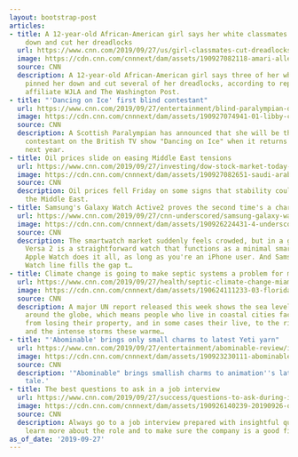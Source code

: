 ```yaml
---
layout: bootstrap-post
articles:
- title: A 12-year-old African-American girl says her white classmates pinned her
    down and cut her dreadlocks
  url: https://www.cnn.com/2019/09/27/us/girl-classmates-cut-dreadlocks-trnd/index.html
  image: https://cdn.cnn.com/cnnnext/dam/assets/190927082118-amari-allen-super-tease.jpg
  source: CNN
  description: A 12-year-old African-American girl says three of her white male classmates
    pinned her down and cut several of her dreadlocks, according to reports from CNN
    affiliate WJLA and The Washington Post.
- title: "'Dancing on Ice' first blind contestant"
  url: https://www.cnn.com/2019/09/27/entertainment/blind-paralympian-dancing-on-ice-intl-scli-gbr/index.html
  image: https://cdn.cnn.com/cnnnext/dam/assets/190927074941-01-libby-clegg-gold-medal-2016-super-tease.jpg
  source: CNN
  description: A Scottish Paralympian has announced that she will be the first blind
    contestant on the British TV show "Dancing on Ice" when it returns to screens
    next year.
- title: Oil prices slide on easing Middle East tensions
  url: https://www.cnn.com/2019/09/27/investing/dow-stock-market-today-oil/index.html
  image: https://cdn.cnn.com/cnnnext/dam/assets/190927082651-saudi-arabia-saudi-aramco-oil-plant-0920-super-tease.jpg
  source: CNN
  description: Oil prices fell Friday on some signs that stability could return to
    the Middle East.
- title: Samsung's Galaxy Watch Active2 proves the second time's a charm
  url: https://www.cnn.com/2019/09/27/cnn-underscored/samsung-galaxy-watch-active-2-review/index.html
  image: https://cdn.cnn.com/cnnnext/dam/assets/190926224431-4-underscored-galaxy-watch-active2--super-tease.jpg
  source: CNN
  description: The smartwatch market suddenly feels crowded, but in a good way. Fitbit's
    Versa 2 is a straightforward watch that functions as a minimal smartwatch. The
    Apple Watch does it all, as long as you're an iPhone user. And Samsung's Galaxy
    Watch line fills the gap t…
- title: Climate change is going to make septic systems a problem for millions
  url: https://www.cnn.com/2019/09/27/health/septic-climate-change-miami-eprise/index.html
  image: https://cdn.cnn.com/cnnnext/dam/assets/190624111233-03-florida-climate-crisis-2016-super-tease.jpg
  source: CNN
  description: A major UN report released this week shows the sea level is rising
    around the globe, which means people who live in coastal cities face real risks
    from losing their property, and in some cases their live, to the rising ocean
    and the intense storms these warme…
- title: "'Abominable' brings only small charms to latest Yeti yarn"
  url: https://www.cnn.com/2019/09/27/entertainment/abominable-review/index.html
  image: https://cdn.cnn.com/cnnnext/dam/assets/190923230111-abominable-movie-super-tease.jpg
  source: CNN
  description: '"Abominable" brings smallish charms to animation''s latest Bigfoot
    tale.'
- title: The best questions to ask in a job interview
  url: https://www.cnn.com/2019/09/27/success/questions-to-ask-during-interview/index.html
  image: https://cdn.cnn.com/cnnnext/dam/assets/190926140239-20190926-questions-job-interview-super-tease.jpg
  source: CNN
  description: Always go to a job interview prepared with insightful questions to
    learn more about the role and to make sure the company is a good fit.
as_of_date: '2019-09-27'
---
```



